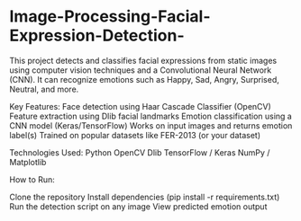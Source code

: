 # Image-Processing-Facial-Expression-Detection-
This project detects and classifies facial expressions from static images using computer vision techniques and a Convolutional Neural Network (CNN). It can recognize emotions such as Happy, Sad, Angry, Surprised, Neutral, and more.

Key Features: Face detection using Haar Cascade Classifier (OpenCV) Feature extraction using Dlib facial landmarks Emotion classification using a CNN model (Keras/TensorFlow) Works on input images and returns emotion label(s) Trained on popular datasets like FER-2013 (or your dataset)

Technologies Used: Python OpenCV Dlib TensorFlow / Keras NumPy / Matplotlib

How to Run:

Clone the repository
Install dependencies (pip install -r requirements.txt)
Run the detection script on any image
View predicted emotion output
